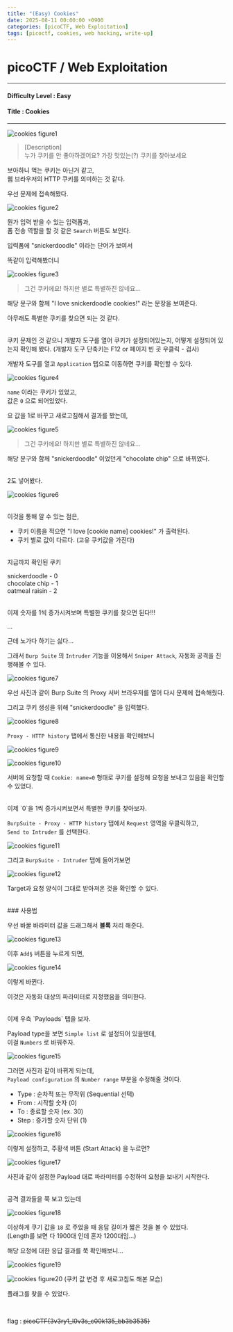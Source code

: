 ```yaml
---
title: "(Easy) Cookies"
date: 2025-08-11 00:00:00 +0900
categories: [picoCTF, Web Exploitation]
tags: [picoctf, cookies, web hacking, write-up]
---
```


# picoCTF / Web Exploitation

---

#### Difficulty Level : Easy
#### Title : Cookies

---

![cookies figure1](/assets/img/picoCTF/2025-08-06-11-27-59.png)

> [Description]  
> 누가 쿠키를 안 좋아하겠어요?
> 가장 맛있는(?) 쿠키를 찾아보세요

보아하니 먹는 쿠키는 아닌거 같고,  
웹 브라우저의 HTTP 쿠키를 의미하는 것 같다.

우선 문제에 접속해봤다.

![cookies figure2](/assets/img/picoCTF/2025-08-06-11-36-36.png)

뭔가 입력 받을 수 있는 입력폼과,  
폼 전송 역할을 할 것 같은 `Search` 버튼도 보인다.

입력폼에 "snickerdoodle" 이라는 단어가 보여서

똑같이 입력해봤더니

![cookies figure3](/assets/img/picoCTF/2025-08-06-11-39-25.png)

> 그건 쿠키에요! 하지만 별로 특별하진 않네요...

해당 문구와 함께 "I love snickerdoodle cookies!" 라는 문장을 보여준다.

아무래도 특별한 쿠키를 찾으면 되는 것 같다.

<br>
쿠키 문제인 것 같으니 개발자 도구를 열어 쿠키가 설정되어있는지, 어떻게 설정되어 있는지 확인해 봤다.  
(개발자 도구 단축키는 F12 or 페이지 빈 곳 우클릭 - 검사)

개발자 도구를 열고 `Application` 탭으로 이동하면 쿠키를 확인할 수 있다.

![cookies figure4](/assets/img/picoCTF/2025-08-06-11-43-45.png)

`name` 이라는 쿠키가 있었고,  
값은 `0` 으로 되어있었다.

요 값을 1로 바꾸고 새로고침해서 결과를 봤는데,

![cookies figure5](/assets/img/picoCTF/2025-08-06-11-46-36.png)

> 그건 쿠키에요! 하지만 별로 특별하진 않네요...

해당 문구와 함께 "snickerdoodle" 이었던게 "chocolate chip" 으로 바뀌었다.

<br>
2도 넣어봤다.

![cookies figure6](/assets/img/picoCTF/2025-08-06-11-51-20.png)

<br>
이것을 통해 알 수 있는 점은,

- 쿠키 이름을 적으면 "I love \[cookie name\] cookies!" 가 출력된다.
- 쿠키 별로 값이 다르다. (고유 쿠키값을 가진다)

<br>
지금까지 확인된 쿠키  

snickerdoodle - 0  
chocolate chip - 1  
oatmeal raisin - 2  

<br>
이제 숫자를 1씩 증가시켜보며 특별한 쿠키를 찾으면 된다!!!

...

근데 노가다 하기는 싫다...

그래서 `Burp Suite` 의 `Intruder` 기능을 이용해서 `Sniper Attack`, 자동화 공격을 진행해볼 수 있다.

![cookies figure7](/assets/img/picoCTF/2025-08-06-12-19-42.png)

우선 사진과 같이 Burp Suite 의 Proxy 서버 브라우저를 열어 다시 문제에 접속해줬다.

그리고 쿠키 생성을 위해 "snickerdoodle" 을 입력했다.

![cookies figure8](/assets/img/picoCTF/2025-08-06-12-59-26.png)

`Proxy - HTTP history` 탭에서 통신한 내용을 확인해보니

![cookies figure9](/assets/img/picoCTF/2025-08-06-13-01-29.png)

![cookies figure10](/assets/img/picoCTF/2025-08-06-13-02-41.png)

서버에 요청할 때 `Cookie: name=0` 형태로 쿠키를 설정해 요청을 보내고 있음을 확인할 수 있었다.

<br>
이제 `0`을 1씩 증가시켜보면서 특별한 쿠키를 찾아보자.

`BurpSuite - Proxy - HTTP history` 탭에서 `Request` 영역을 우클릭하고,  
`Send to Intruder` 를 선택한다.

![cookies figure11](/assets/img/picoCTF/2025-08-06-13-05-46.png)

그리고 `BurpSuite - Intruder` 탭에 들어가보면

![cookies figure12](/assets/img/picoCTF/2025-08-06-13-38-05.png)

Target과 요청 양식이 그대로 받아져온 것을 확인할 수 있다.

<br>
### 사용법

우선 바꿀 바라미터 값을 드래그해서 **블록** 처리 해준다.

![cookies figure13](/assets/img/picoCTF/2025-08-06-13-40-53.png)

이후 `Add§` 버튼을 누르게 되면,

![cookies figure14](/assets/img/picoCTF/2025-08-06-13-41-53.png)

이렇게 바뀐다.

이것은 자동화 대상의 파라미터로 지정했음을 의미한다.

<br>
이제 우측 `Payloads` 탭을 보자.

Payload type을 보면 `Simple list` 로 설정되어 있을텐데,  
이걸 `Numbers` 로 바꿔주자.

![cookies figure15](/assets/img/picoCTF/2025-08-06-13-45-01.png)

그러면 사진과 같이 바뀌게 되는데,  
`Payload configuration` 의 `Number range` 부분을 수정해줄 것이다.

- Type : 순차적 또는 무작위 (Sequential 선택)
- From : 시작할 숫자 (0)
- To : 종료할 숫자 (ex. 30)
- Step : 증가할 숫자 단위 (1)

![cookies figure16](/assets/img/picoCTF/2025-08-06-13-51-29.png)

이렇게 설정하고, 주황색 버튼 (Start Attack) 을 누르면?

![cookies figure17](/assets/img/picoCTF/2025-08-06-13-53-01.png)

사진과 같이 설정한 Payload 대로 파라미터를 수정하며 요청을 보내기 시작한다.

<br>
공격 결과들을 쭉 보고 있는데

![cookies figure18](/assets/img/picoCTF/2025-08-06-14-00-29.png)

이상하게 쿠기 값을 `18` 로 주었을 때 응답 길이가 짧은 것을 볼 수 있었다.  
(Length를 보면 다 1900대 인데 혼자 1200대임...)

해당 요청에 대한 응답 결과를 쭉 확인해보니...

![cookies figure19](/assets/img/picoCTF/2025-08-06-14-02-08.png)

![cookies figure20](/assets/img/picoCTF/2025-08-06-14-02-32.png)
(쿠키 값 변경 후 새로고침도 해본 모습)

플래그를 찾을 수 있었다.

<br>

flag : ~~picoCTF{3v3ry1_l0v3s_c00k135_bb3b3535}~~





